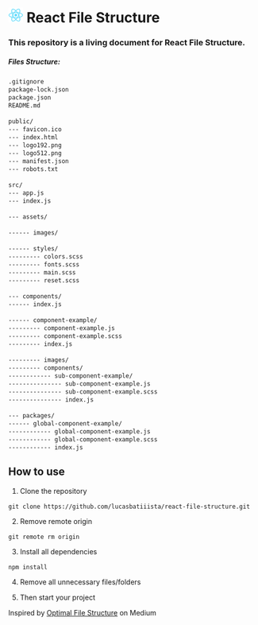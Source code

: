 # <img src="https://github.com/lucasbatiiista/react-file-structure/raw/main/public/logo192.png" alt="drawing" width="30"/> React File Structure 
### This repository is a living document for React File Structure. 

##### Files Structure:

~~~
.gitignore
package-lock.json
package.json
README.md

public/
--- favicon.ico
--- index.html
--- logo192.png
--- logo512.png
--- manifest.json
--- robots.txt

src/
--- app.js
--- index.js

--- assets/

------ images/

------ styles/
--------- colors.scss
--------- fonts.scss
--------- main.scss
--------- reset.scss

--- components/
------ index.js

------ component-example/
--------- component-example.js
--------- component-example.scss
--------- index.js

--------- images/
--------- components/
------------ sub-component-example/
--------------- sub-component-example.js
--------------- sub-component-example.scss
--------------- index.js

--- packages/
------ global-component-example/
------------ global-component-example.js
------------ global-component-example.scss
------------ index.js

~~~

## How to use

1. Clone the repository

~~~
git clone https://github.com/lucasbatiiista/react-file-structure.git
~~~

2. Remove remote origin

~~~
git remote rm origin 
~~~

3. Install all dependencies

~~~
npm install
~~~

4. Remove all unnecessary files/folders

5. Then start your project


Inspired by [Optimal File Structure](https://charles-stover.medium.com/optimal-file-structure-for-react-applications-f3e35ad0a145) on Medium
